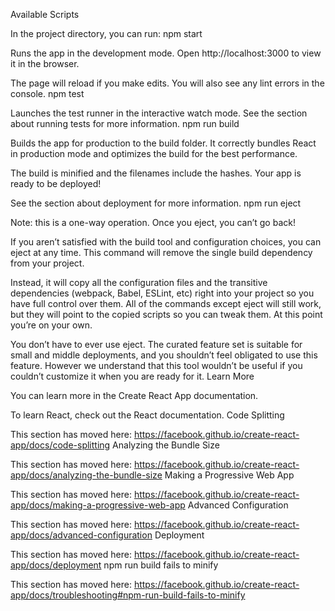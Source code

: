 Available Scripts

In the project directory, you can run: npm start

Runs the app in the development mode. Open http://localhost:3000 to view it in the browser.

The page will reload if you make edits. You will also see any lint errors in the console. npm test

Launches the test runner in the interactive watch mode. See the section about running tests for more information. npm run build

Builds the app for production to the build folder. It correctly bundles React in production mode and optimizes the build for the best performance.

The build is minified and the filenames include the hashes. Your app is ready to be deployed!

See the section about deployment for more information. npm run eject

Note: this is a one-way operation. Once you eject, you can’t go back!

If you aren’t satisfied with the build tool and configuration choices, you can eject at any time. This command will remove the single build dependency from your project.

Instead, it will copy all the configuration files and the transitive dependencies (webpack, Babel, ESLint, etc) right into your project so you have full control over them. All of the commands except eject will still work, but they will point to the copied scripts so you can tweak them. At this point you’re on your own.

You don’t have to ever use eject. The curated feature set is suitable for small and middle deployments, and you shouldn’t feel obligated to use this feature. However we understand that this tool wouldn’t be useful if you couldn’t customize it when you are ready for it. Learn More

You can learn more in the Create React App documentation.

To learn React, check out the React documentation. Code Splitting

This section has moved here: https://facebook.github.io/create-react-app/docs/code-splitting Analyzing the Bundle Size

This section has moved here: https://facebook.github.io/create-react-app/docs/analyzing-the-bundle-size Making a Progressive Web App

This section has moved here: https://facebook.github.io/create-react-app/docs/making-a-progressive-web-app Advanced Configuration

This section has moved here: https://facebook.github.io/create-react-app/docs/advanced-configuration Deployment

This section has moved here: https://facebook.github.io/create-react-app/docs/deployment npm run build fails to minify

This section has moved here: https://facebook.github.io/create-react-app/docs/troubleshooting#npm-run-build-fails-to-minify
